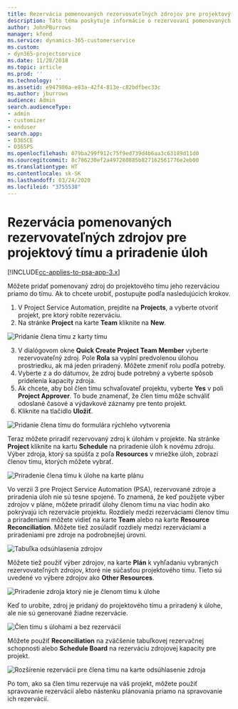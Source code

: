 ```yaml
---
title: Rezervácia pomenovaných rezervovateľných zdrojov pre projektový tímu a priradenie úloh
description: Táto téma poskytuje informácie o rezervovaní pomenovaných zdrojov pre projektové tímy a ich priradení k úlohám.
author: JohnPBurrows
manager: kfend
ms.service: dynamics-365-customerservice
ms.custom:
- dyn365-projectservice
ms.date: 11/28/2018
ms.topic: article
ms.prod: ''
ms.technology: ''
ms.assetid: e947986a-e83a-42f4-813e-c82bdfbec33c
ms.author: jburrows
audience: Admin
search.audienceType:
- admin
- customizer
- enduser
search.app:
- D365CE
- D365PS
ms.openlocfilehash: 079ba299f912c75f9ed739d4b6aa3c63189d11d0
ms.sourcegitcommit: 8c786230ef2a497280885b827162561776e2eb00
ms.translationtype: HT
ms.contentlocale: sk-SK
ms.lasthandoff: 03/24/2020
ms.locfileid: "3755538"
---
```

# <a name="book-named-bookable-resources-to-a-project-team-and-assign-tasks"></a>Rezervácia pomenovaných rezervovateľných zdrojov pre projektový tímu a priradenie úloh 

[!INCLUDE[cc-applies-to-psa-app-3.x](../includes/cc-applies-to-psa-app-3x.md)]

Môžete pridať pomenovaný zdroj do projektového tímu jeho rezerváciou priamo do tímu. Ak to chcete urobiť, postupujte podľa nasledujúcich krokov.

1. V Project Service Automation, prejdite na **Projects**, a vyberte otvoriť projekt, pre ktorý robíte rezerváciu.
2. Na stránke **Project** na karte **Team** kliknite na **New**. 

![Pridanie člena tímu z karty tímu](media/RM-how-to-1.png)

3. V dialógovom okne **Quick Create Project Team Member** vyberte rezervovateľný zdroj. Pole **Rola** sa vyplní predvolenou úlohou prostriedku, ak má jeden priradený. Môžete zmeniť rolu podľa potreby. 
4. Vyberte z a do dátumov, že zdroj bude potrebný a vyberte spôsob pridelenia kapacity zdroja. 
5. Ak chcete, aby bol člen tímu schvaľovateľ projektu, vyberte **Yes** v poli **Project Approver**. To bude znamenať, že člen tímu môže schváliť odoslané časové a výdavkové záznamy pre tento projekt. 
6. Kliknite na tlačidlo **Uložiť**.

![Pridanie člena tímu do formulára rýchleho vytvorenia](media/RM-how-to-2.png)


Teraz môžete priradiť rezervovaný zdroj k úlohám v projekte. Na stránke **Project** kliknite na kartu **Schedule** na priradenie úloh k novému zdroju. Výber zdroja, ktorý sa spúšťa z poľa **Resources** v mriežke úloh, zobrazí členov tímu, ktorých môžete vybrať.

![Priradenie člena tímu k úlohe na karte plánu](media/RM-how-to-3.png)

Vo verzii 3 pre Project Service Automation (PSA), rezervované zdroje a priradenia úloh nie sú tesne spojené. To znamená, že keď použijete výber zdrojov v pláne, môžete priradiť úlohy členom tímu na viac hodín ako pokrývajú ich rezervácie projektu.
Rozdiely medzi rezerváciami členov tímu a priradeniami môžete vidieť na karte **Team** alebo na karte **Resource Reconciliation**. Môžete tiež zosúladiť rozdiely medzi rezerváciami a priradeniami pre zdroje na podrobnejšej úrovni.

![Tabuľka odsúhlasenia zdrojov](media/RM-how-to-4.png)

Môžete tiež použiť výber zdrojov, na karte **Plán** k vyhľadaniu vybraných rezervovateľných zdrojov, ktoré nie súčasťou projektového tímu. Tieto sú uvedené vo výbere zdrojov ako **Other Resources**.

![Priradenie zdroja ktorý nie je členom tímu k úlohe](media/RM-how-to-5.png)

Keď to urobíte, zdroj je pridaný do projektového tímu a priradený k úlohe, ale nie sú generované žiadne rezervácie.

![Člen tímu s úlohami a bez rezervácií](media/RM-how-to-6.png)

Môžete použiť **Reconciliation** na zväčšenie tabuľkovej rezervačnej schopnosti alebo **Schedule Board** na rezerváciu zdrojovej kapacity pre projekt.

![Rozšírenie rezervácií pre člena tímu na karte odsúhlasenie zdroja](media/RM-how-to-7.png)

Po tom, ako sa člen tímu rezervuje na váš projekt, môžete použiť spravovanie rezervácií alebo nástenku plánovania priamo na spravovanie ich rezervácií.
